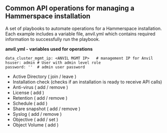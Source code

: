 ## Common API operations for managing a Hammerspace installation

A set of playbooks to automate operations for a Hammerspace installation.
Each example includes a variable file, anvil.yml which contains required
information to successfully run the playbook.

**anvil.yml - variables used for operations**

```
data_cluster_mgmt_ip: <ANVIL MGMT IP>   # management IP for Anvil
hsuser: admin # User with admin level role
password: ''  # admin user password
```

- Active Directory ( join / leave )
- Installation check (checks if an installation is ready to receive API calls)
- Anti-virus ( add / remove )
- License ( add )
- Retention ( add / remove )
- Schedule ( add )
- Share snapshot ( add / remove )
- Syslog ( add / remove )
- Objective ( add / set )
- Object Volume ( add )
